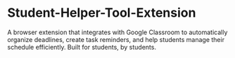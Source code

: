 # Student-Helper-Tool-Extension
A browser extension that integrates with Google Classroom to automatically organize deadlines, create task reminders, and help students manage their schedule efficiently. Built for students, by students.
